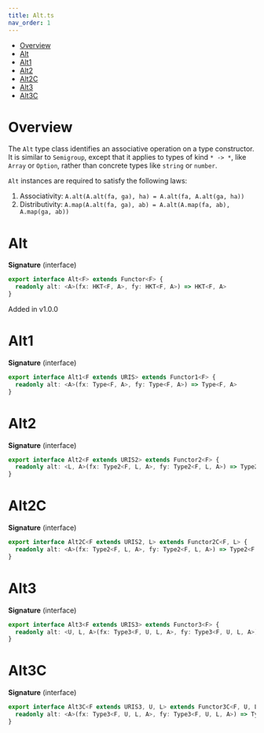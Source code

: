 ```yaml
---
title: Alt.ts
nav_order: 1
---
```


<!-- START doctoc generated TOC please keep comment here to allow auto update -->
<!-- DON'T EDIT THIS SECTION, INSTEAD RE-RUN doctoc TO UPDATE -->


- [Overview](#overview)
- [Alt](#alt)
- [Alt1](#alt1)
- [Alt2](#alt2)
- [Alt2C](#alt2c)
- [Alt3](#alt3)
- [Alt3C](#alt3c)

<!-- END doctoc generated TOC please keep comment here to allow auto update -->

# Overview

The `Alt` type class identifies an associative operation on a type constructor. It is similar to `Semigroup`, except
that it applies to types of kind `* -> *`, like `Array` or `Option`, rather than concrete types like `string` or
`number`.

`Alt` instances are required to satisfy the following laws:

1. Associativity: `A.alt(A.alt(fa, ga), ha) = A.alt(fa, A.alt(ga, ha))`
2. Distributivity: `A.map(A.alt(fa, ga), ab) = A.alt(A.map(fa, ab), A.map(ga, ab))`

# Alt

**Signature** (interface)

```ts
export interface Alt<F> extends Functor<F> {
  readonly alt: <A>(fx: HKT<F, A>, fy: HKT<F, A>) => HKT<F, A>
}
```

Added in v1.0.0

# Alt1

**Signature** (interface)

```ts
export interface Alt1<F extends URIS> extends Functor1<F> {
  readonly alt: <A>(fx: Type<F, A>, fy: Type<F, A>) => Type<F, A>
}
```

# Alt2

**Signature** (interface)

```ts
export interface Alt2<F extends URIS2> extends Functor2<F> {
  readonly alt: <L, A>(fx: Type2<F, L, A>, fy: Type2<F, L, A>) => Type2<F, L, A>
}
```

# Alt2C

**Signature** (interface)

```ts
export interface Alt2C<F extends URIS2, L> extends Functor2C<F, L> {
  readonly alt: <A>(fx: Type2<F, L, A>, fy: Type2<F, L, A>) => Type2<F, L, A>
}
```

# Alt3

**Signature** (interface)

```ts
export interface Alt3<F extends URIS3> extends Functor3<F> {
  readonly alt: <U, L, A>(fx: Type3<F, U, L, A>, fy: Type3<F, U, L, A>) => Type3<F, U, L, A>
}
```

# Alt3C

**Signature** (interface)

```ts
export interface Alt3C<F extends URIS3, U, L> extends Functor3C<F, U, L> {
  readonly alt: <A>(fx: Type3<F, U, L, A>, fy: Type3<F, U, L, A>) => Type3<F, U, L, A>
}
```
